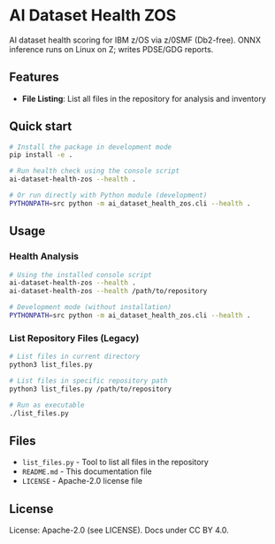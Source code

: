 # AI Dataset Health ZOS

AI dataset health scoring for IBM z/OS via z/0SMF (Db2-free). ONNX inference runs on Linux on Z; writes PDSE/GDG reports.

## Features

- **File Listing**: List all files in the repository for analysis and inventory

## Quick start

```bash
# Install the package in development mode
pip install -e .

# Run health check using the console script
ai-dataset-health-zos --health .

# Or run directly with Python module (development)
PYTHONPATH=src python -m ai_dataset_health_zos.cli --health .
```

## Usage

### Health Analysis

```bash
# Using the installed console script
ai-dataset-health-zos --health .
ai-dataset-health-zos --health /path/to/repository

# Development mode (without installation)
PYTHONPATH=src python -m ai_dataset_health_zos.cli --health .
```

### List Repository Files (Legacy)

```bash
# List files in current directory
python3 list_files.py

# List files in specific repository path
python3 list_files.py /path/to/repository

# Run as executable
./list_files.py
```

## Files

- `list_files.py` - Tool to list all files in the repository
- `README.md` - This documentation file  
- `LICENSE` - Apache-2.0 license file

## License

License: Apache-2.0 (see LICENSE). Docs under CC BY 4.0.
